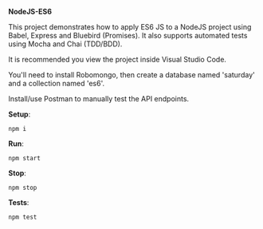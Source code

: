 **NodeJS-ES6**

This project demonstrates how to apply ES6 JS to a NodeJS project using Babel, Express and Bluebird (Promises). It also supports automated tests using Mocha and Chai (TDD/BDD).

It is recommended you view the project inside Visual Studio Code.

You'll need to install Robomongo, then create a database named 'saturday' and a collection named 'es6'.

Install/use Postman to manually test the API endpoints.

****Setup****:

`npm i`

****Run****:

`npm start`

****Stop****:

`npm stop`

****Tests****:

`npm test`
